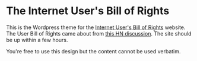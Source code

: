 # The Internet User's Bill of Rights

This is the Wordpress theme for the [Internet User's Bill of Rights](http://userbillofrights.org) website. The User Bill of Rights came about from [this HN discussion](http://news.ycombinator.com/item?id=5220072). The site should be up within a few hours.

You're free to use this design but the content cannot be used verbatim.